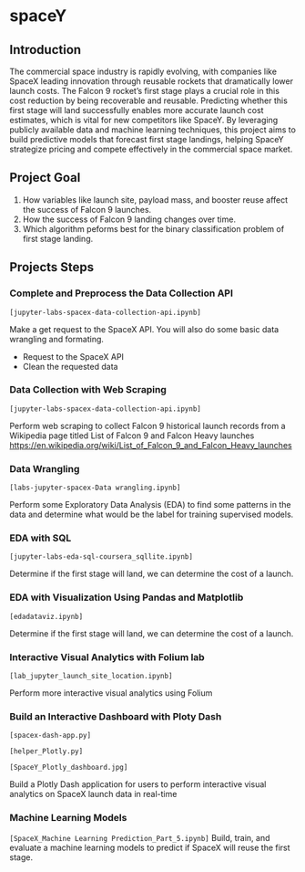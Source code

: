 # spaceY
## Introduction
The commercial space industry is rapidly evolving, with companies like SpaceX leading innovation through reusable rockets that dramatically lower launch costs. The Falcon 9 rocket’s first stage plays a crucial role in this cost reduction by being recoverable and reusable. Predicting whether this first stage will land successfully enables more accurate launch cost estimates, which is vital for new competitors like SpaceY. By leveraging publicly available data and machine learning techniques, this project aims to build predictive models that forecast first stage landings, helping SpaceY strategize pricing and compete effectively in the commercial space market.

## Project Goal
1. How variables like launch site, payload mass, and booster reuse affect the success of Falcon 9 launches.
2. How the success of Falcon 9 landing changes over time.
3. Which algorithm peforms best for the binary classification problem of first stage landing.

## Projects Steps
### Complete and Preprocess the Data Collection API
<code>[jupyter-labs-spacex-data-collection-api.ipynb]</code>

Make a get request to the SpaceX API. You will also do some basic data wrangling and formating.
* Request to the SpaceX API
* Clean the requested data

### Data Collection with Web Scraping
<code>[jupyter-labs-spacex-data-collection-api.ipynb]</code>

Perform web scraping to collect Falcon 9 historical launch records from a Wikipedia page titled List of Falcon 9 and Falcon Heavy launches 
https://en.wikipedia.org/wiki/List_of_Falcon_9_and_Falcon_Heavy_launches

### Data Wrangling
<code>[labs-jupyter-spacex-Data wrangling.ipynb]</code>

Perform some Exploratory Data Analysis (EDA) to find some patterns in the data and determine what would be the label for training supervised models.

### EDA with SQL
<code>[jupyter-labs-eda-sql-coursera_sqllite.ipynb]</code>

Determine if the first stage will land, we can determine the cost of a launch. 

### EDA with Visualization Using Pandas and Matplotlib
<code>[edadataviz.ipynb]</code>

Determine if the first stage will land, we can determine the cost of a launch. 

### Interactive Visual Analytics with Folium lab
<code>[lab_jupyter_launch_site_location.ipynb]</code>

Perform more interactive visual analytics using Folium

### Build an Interactive Dashboard with Ploty Dash
<code>[spacex-dash-app.py]</code>

<code>[helper_Plotly.py]</code>

<code>[SpaceY_Plotly_dashboard.jpg]</code>

Build a Plotly Dash application for users to perform interactive visual analytics on SpaceX launch data in
real-time

### Machine Learning Models
<code>[SpaceX_Machine Learning Prediction_Part_5.ipynb]</code>
Build, train, and evaluate a machine learning models to predict if SpaceX will reuse the first stage.
